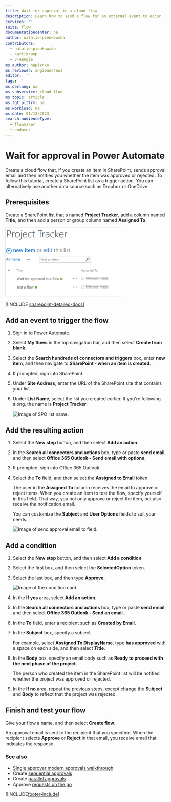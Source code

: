 ```yaml
---
title: Wait for approval in a cloud flow
description: Learn how to send a flow for an external event to occur.
services: ''
suite: flow
documentationcenter: na
author: natalie-pienkowska
contributors:
  - natalie-pienkowska
  - kartikraop
  - v-aangie
ms.author: napienko
ms.reviewer: angieandrews
editor: ''
tags: ''
ms.devlang: na
ms.subservice: cloud-flow
ms.topic: article
ms.tgt_pltfrm: na
ms.workload: na
ms.date: 01/12/2023
search.audienceType: 
  - flowmaker
  - enduser
---
```

# Wait for approval in Power Automate

Create a cloud flow that, if you create an item in SharePoint, sends approval email and then notifies you whether the item was approved or rejected. To follow this tutorial, create a SharePoint list as a trigger action. You can alternatively use another data source such as Dropbox or OneDrive.

## Prerequisites

Create a SharePoint list that's named **Project Tracker**, add a column named **Title**, and then add a person or group column named **Assigned To**.

   ![Image of Project Tracker SPO list.](./media/wait-for-approvals/project-tracker.png)

[!INCLUDE [sharepoint-detailed-docs](includes/sharepoint-detailed-docs.md)]

## Add an event to trigger the flow

1. Sign in to [Power Automate](https://make.powerautomate.com).

1. Select **My flows** in the top navigation bar, and then select **Create from blank**.

1. Select the **Search hundreds of connectors and triggers** box, enter **new item**, and then navigate to **SharePoint - when an item is created**.

1. If prompted, sign into SharePoint.

1. Under **Site Address**, enter the URL of the SharePoint site that contains your list.

1. Under **List Name**, select the list you created earlier. If you're following along, the name is **Project Tracker**.

    ![Image of SPO list name.](./media/wait-for-approvals/SPO-list-name.png)

## Add the resulting action

1. Select the **New step** button, and then select **Add an action.**

1. In the **Search all connectors and actions** box, type or paste **send email**, and then select **Office 365 Outlook - Send email with options**.

1. If prompted, sign into Office 365 Outlook.

1. Select the **To** field, and then select the **Assigned to Email** token.

    The user in the **Assigned To** column receives the email to approve or reject items. When you create an item to test the flow, specify yourself in this field. That way, you not only approve or reject the item, but also receive the notification email.

    You can customize the **Subject** and **User Options** fields to suit your needs.

    ![Image of send approval email to field.](./media/wait-for-approvals/send-approval-email-to.png)

## Add a condition

1. Select the **New step** button, and then select **Add a condition**.

1. Select the first box, and then select the **SelectedOption** token.

1. Select the last box, and then type **Approve**.

    ![Image of the condition card.](./media/wait-for-approvals/condition-card-2.png)

1. In the **If yes** area, select **Add an action**.

1. In the **Search all connectors and actions** box, type or paste **send email**, and then select **Office 365 Outlook - Send an email**.

1. In the **To** field, enter a recipient such as **Created by Email**.

1. In the **Subject** box, specify a subject.

    For example, select **Assigned To DisplayName**, type **has approved** with a space on each side, and then select **Title**.

1. In the **Body** box, specify an email body such as **Ready to proceed with the next phase of the project.**

    The person who created the item in the SharePoint list will be notified whether the project was approved or rejected.

  1. In the **If no** area, repeat the previous steps, except change the **Subject** and **Body** to reflect that the project was rejected.

## Finish and test your flow

Give your flow a name, and then select **Create flow**.

An approval email is sent to the recipient that you specified. When the recipient selects **Approve** or **Reject** in that email, you receive email that indicates the response.

### See also

* [Single approver modern approvals walkthrough](modern-approvals.md)
* Create [sequential approvals](sequential-modern-approvals.md)
* Create [parallel approvals](parallel-modern-approvals.md)
* Approve [requests on the go](mobile-approvals.md)


[!INCLUDE[footer-include](includes/footer-banner.md)]
